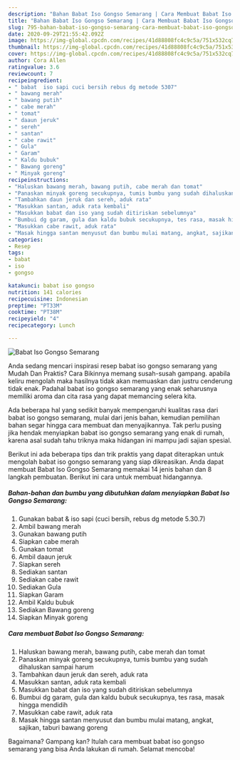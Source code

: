 ```yaml
---
description: "Bahan Babat Iso Gongso Semarang | Cara Membuat Babat Iso Gongso Semarang Yang Enak dan Simpel"
title: "Bahan Babat Iso Gongso Semarang | Cara Membuat Babat Iso Gongso Semarang Yang Enak dan Simpel"
slug: 795-bahan-babat-iso-gongso-semarang-cara-membuat-babat-iso-gongso-semarang-yang-enak-dan-simpel
date: 2020-09-29T21:55:42.092Z
image: https://img-global.cpcdn.com/recipes/41d88808fc4c9c5a/751x532cq70/babat-iso-gongso-semarang-foto-resep-utama.jpg
thumbnail: https://img-global.cpcdn.com/recipes/41d88808fc4c9c5a/751x532cq70/babat-iso-gongso-semarang-foto-resep-utama.jpg
cover: https://img-global.cpcdn.com/recipes/41d88808fc4c9c5a/751x532cq70/babat-iso-gongso-semarang-foto-resep-utama.jpg
author: Cora Allen
ratingvalue: 3.6
reviewcount: 7
recipeingredient:
- " babat  iso sapi cuci bersih rebus dg metode 5307"
- " bawang merah"
- " bawang putih"
- " cabe merah"
- " tomat"
- " daaun jeruk"
- " sereh"
- " santan"
- " cabe rawit"
- " Gula"
- " Garam"
- " Kaldu bubuk"
- " Bawang goreng"
- " Minyak goreng"
recipeinstructions:
- "Haluskan bawang merah, bawang putih, cabe merah dan tomat"
- "Panaskan minyak goreng secukupnya, tumis bumbu yang sudah dihaluskan sampai harum"
- "Tambahkan daun jeruk dan sereh, aduk rata"
- "Masukkan santan, aduk rata kembali"
- "Masukkan babat dan iso yang sudah ditiriskan sebelumnya"
- "Bumbui dg garam, gula dan kaldu bubuk secukupnya, tes rasa, masak hingga mendidih"
- "Masukkan cabe rawit, aduk rata"
- "Masak hingga santan menyusut dan bumbu mulai matang, angkat, sajikan, taburi bawang goreng"
categories:
- Resep
tags:
- babat
- iso
- gongso

katakunci: babat iso gongso 
nutrition: 141 calories
recipecuisine: Indonesian
preptime: "PT33M"
cooktime: "PT38M"
recipeyield: "4"
recipecategory: Lunch

---
```



![Babat Iso Gongso Semarang](https://img-global.cpcdn.com/recipes/41d88808fc4c9c5a/751x532cq70/babat-iso-gongso-semarang-foto-resep-utama.jpg)

Anda sedang mencari inspirasi resep babat iso gongso semarang yang Mudah Dan Praktis? Cara Bikinnya memang susah-susah gampang. apabila keliru mengolah maka hasilnya tidak akan memuaskan dan justru cenderung tidak enak. Padahal babat iso gongso semarang yang enak seharusnya memiliki aroma dan cita rasa yang dapat memancing selera kita.



Ada beberapa hal yang sedikit banyak mempengaruhi kualitas rasa dari babat iso gongso semarang, mulai dari jenis bahan, kemudian pemilihan bahan segar hingga cara membuat dan menyajikannya. Tak perlu pusing jika hendak menyiapkan babat iso gongso semarang yang enak di rumah, karena asal sudah tahu triknya maka hidangan ini mampu jadi sajian spesial.


Berikut ini ada beberapa tips dan trik praktis yang dapat diterapkan untuk mengolah babat iso gongso semarang yang siap dikreasikan. Anda dapat membuat Babat Iso Gongso Semarang memakai 14 jenis bahan dan 8 langkah pembuatan. Berikut ini cara untuk membuat hidangannya.

<!--inarticleads1-->

##### Bahan-bahan dan bumbu yang dibutuhkan dalam menyiapkan Babat Iso Gongso Semarang:

1. Gunakan  babat &amp; iso sapi (cuci bersih, rebus dg metode 5.30.7)
1. Ambil  bawang merah
1. Gunakan  bawang putih
1. Siapkan  cabe merah
1. Gunakan  tomat
1. Ambil  daaun jeruk
1. Siapkan  sereh
1. Sediakan  santan
1. Sediakan  cabe rawit
1. Sediakan  Gula
1. Siapkan  Garam
1. Ambil  Kaldu bubuk
1. Sediakan  Bawang goreng
1. Siapkan  Minyak goreng




<!--inarticleads2-->

##### Cara membuat Babat Iso Gongso Semarang:

1. Haluskan bawang merah, bawang putih, cabe merah dan tomat
1. Panaskan minyak goreng secukupnya, tumis bumbu yang sudah dihaluskan sampai harum
1. Tambahkan daun jeruk dan sereh, aduk rata
1. Masukkan santan, aduk rata kembali
1. Masukkan babat dan iso yang sudah ditiriskan sebelumnya
1. Bumbui dg garam, gula dan kaldu bubuk secukupnya, tes rasa, masak hingga mendidih
1. Masukkan cabe rawit, aduk rata
1. Masak hingga santan menyusut dan bumbu mulai matang, angkat, sajikan, taburi bawang goreng




Bagaimana? Gampang kan? Itulah cara membuat babat iso gongso semarang yang bisa Anda lakukan di rumah. Selamat mencoba!
